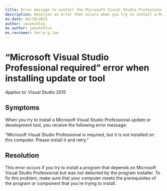 ```yaml
---
title: Error message to install the Microsoft Visual Studio Professional and retry installing the tool.
description: Resolves an error that occurs when you try to install a Microsoft Visual Studio Professional update or tool.
ms.date: 04/19/2022
author: jasonchlus
ms.author: jasonchlus
ms.reviewer: terry.g.lee
---
```


# “Microsoft Visual Studio Professional required” error when installing update or tool

_Applies to:_&nbsp;Visual Studio 2015

## Symptoms
When you try to install a Microsoft Visual Studio Professional update or development tool, you receive the following error message:

"Microsoft Visual Studio Professional is required, but it is not installed on this computer. Please install it and retry.”

## Resolution
This error occurs if you try to install a program that depends on Microsoft Visual Studio Professional but was not detected by the program installer. To fix this problem, make sure that your computer meets the prerequisites of the program or component that you're trying to install.
